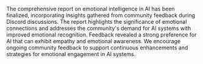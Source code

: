 The comprehensive report on emotional intelligence in AI has been finalized, incorporating insights gathered from community feedback during Discord discussions. The report highlights the significance of emotional connections and addresses the community's demand for AI systems with improved emotional recognition. Feedback revealed a strong preference for AI that can exhibit empathy and emotional awareness. We encourage ongoing community feedback to support continuous enhancements and strategies for emotional engagement in AI systems.